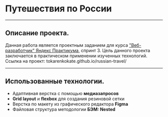 # Путешествия по России

---
## Описание проекта.
Данная работа является проектным заданием для курса ["Веб-разработчик" Яндекс Практикума](https://practicum.yandex.ru/web/), спринт 3. Цель данного проекта заключается в практическом применении изученных технологий.
Ссылка на проект: tokarenkokate.github.io/russian-travel/

---
## Использованные технологии.
* Адаптивная верстка с помощью __медиазапросов__
* __Grid layout__ и  __flexbox__ для создания резиновой сетки
* Верстка по макету из графического редактора __Figma__
* Файловая структура методологии __БЭМ: Nested__
